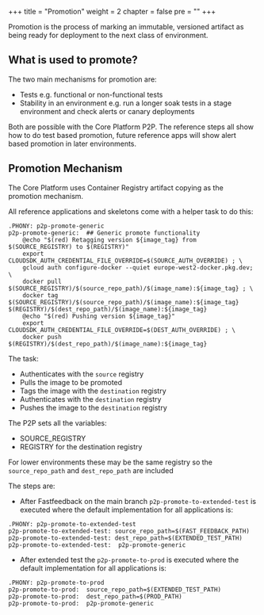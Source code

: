 +++
title = "Promotion"
weight = 2
chapter = false
pre = ""
+++

Promotion is the process of marking an immutable, versioned artifact as being ready for deployment to the next class of environment.

## What is used to promote?

The two main mechanisms for promotion are:

* Tests e.g. functional or non-functional tests
* Stability in an environment e.g. run a longer soak tests in a stage environment and check alerts or canary deployments

Both are possible with the Core Platform P2P. The reference steps all show how to do test based promotion, future reference
apps will show alert based promotion in later environments.

## Promotion Mechanism

The Core Platform uses Container Registry artifact copying as the promotion mechanism.

All reference applications and skeletons come with a helper task to do this:

```
.PHONY: p2p-promote-generic
p2p-promote-generic:  ## Generic promote functionality
	@echo "$(red) Retagging version ${image_tag} from $(SOURCE_REGISTRY) to $(REGISTRY)"
	export CLOUDSDK_AUTH_CREDENTIAL_FILE_OVERRIDE=$(SOURCE_AUTH_OVERRIDE) ; \
	gcloud auth configure-docker --quiet europe-west2-docker.pkg.dev; \
	docker pull $(SOURCE_REGISTRY)/$(source_repo_path)/$(image_name):${image_tag} ; \
	docker tag $(SOURCE_REGISTRY)/$(source_repo_path)/$(image_name):${image_tag} $(REGISTRY)/$(dest_repo_path)/$(image_name):${image_tag}
	@echo "$(red) Pushing version ${image_tag}"
	export CLOUDSDK_AUTH_CREDENTIAL_FILE_OVERRIDE=$(DEST_AUTH_OVERRIDE) ; \
	docker push $(REGISTRY)/$(dest_repo_path)/$(image_name):${image_tag}
```

The task:

* Authenticates with the `source` registry
* Pulls the image to be promoted
* Tags the image with the `destination` registry
* Authenticates with the `destination` registry
* Pushes the image to the `destination` registry

The P2P sets all the variables:
* SOURCE_REGISTRY
* REGISTRY for the destination registry

For lower environments these may be the same registry so the `source_repo_path` and `dest_repo_path` are included


The steps are:

* After Fastfeedback on the main branch `p2p-promote-to-extended-test` is executed where the default implementation for all applications is:
 
```
.PHONY: p2p-promote-to-extended-test
p2p-promote-to-extended-test: source_repo_path=$(FAST_FEEDBACK_PATH)
p2p-promote-to-extended-test: dest_repo_path=$(EXTENDED_TEST_PATH)
p2p-promote-to-extended-test:  p2p-promote-generic
```

* After extended test the `p2p-promote-to-prod` is executed where the default implementation for all applications is:

```
.PHONY: p2p-promote-to-prod
p2p-promote-to-prod:  source_repo_path=$(EXTENDED_TEST_PATH)
p2p-promote-to-prod:  dest_repo_path=$(PROD_PATH)
p2p-promote-to-prod:  p2p-promote-generic
```
